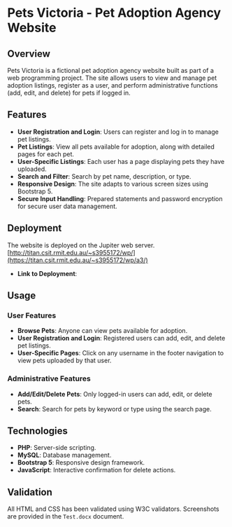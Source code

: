 # Pets Victoria - Pet Adoption Agency Website

## Overview
Pets Victoria is a fictional pet adoption agency website built as part of a web programming project. The site allows users to view and manage pet adoption listings, register as a user, and perform administrative functions (add, edit, and delete) for pets if logged in.

## Features
- **User Registration and Login**: Users can register and log in to manage pet listings.
- **Pet Listings**: View all pets available for adoption, along with detailed pages for each pet.
- **User-Specific Listings**: Each user has a page displaying pets they have uploaded.
- **Search and Filter**: Search by pet name, description, or type.
- **Responsive Design**: The site adapts to various screen sizes using Bootstrap 5.
- **Secure Input Handling**: Prepared statements and password encryption for secure user data management.

## Deployment
The website is deployed on the Jupiter web server. [http://titan.csit.rmit.edu.au/~s3955172/wp/](https://titan.csit.rmit.edu.au/~s3955172/wp/a3/)

- **Link to Deployment**: 

## Usage
### User Features
- **Browse Pets**: Anyone can view pets available for adoption.
- **User Registration and Login**: Registered users can add, edit, and delete pet listings.
- **User-Specific Pages**: Click on any username in the footer navigation to view pets uploaded by that user.

### Administrative Features
- **Add/Edit/Delete Pets**: Only logged-in users can add, edit, or delete pets.
- **Search**: Search for pets by keyword or type using the search page.

## Technologies
- **PHP**: Server-side scripting.
- **MySQL**: Database management.
- **Bootstrap 5**: Responsive design framework.
- **JavaScript**: Interactive confirmation for delete actions.

## Validation
All HTML and CSS has been validated using W3C validators. Screenshots are provided in the `Test.docx` document.

